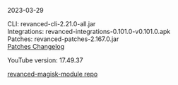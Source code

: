 2023-03-29
  
CLI: revanced-cli-2.21.0-all.jar  
Integrations: revanced-integrations-0.101.0-v0.101.0.apk  
Patches: revanced-patches-2.167.0.jar  
[Patches Changelog](https://github.com/revanced/revanced-patches/releases/tag/v2.167.0)  

YouTube version: 17.49.37  

[revanced-magisk-module repo](https://github.com/j-hc/revanced-magisk-module)
